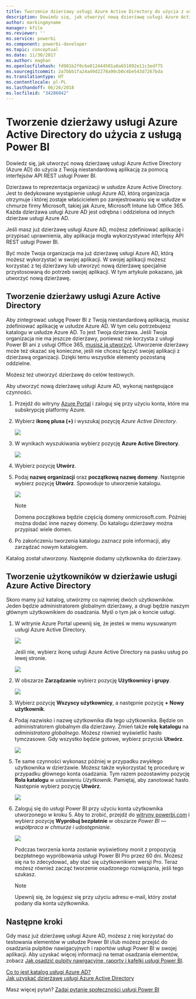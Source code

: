 ```yaml
---
title: Tworzenie dzierżawy usługi Azure Active Directory do użycia z usługą Power BI
description: Dowiedz się, jak utworzyć nową dzierżawę usługi Azure Active Directory (Azure AD) do użycia z Twoją niestandardową aplikacją za pomocą interfejsów API REST usługi Power BI.
author: markingmyname
manager: kfile
ms.reviewer: ''
ms.service: powerbi
ms.component: powerbi-developer
ms.topic: conceptual
ms.date: 11/30/2017
ms.author: maghan
ms.openlocfilehash: fd981b2f0c6e012444501a8a651092e11c3edf75
ms.sourcegitcommit: 2a7bbb1fa24a49d2278a90cb0c4be543d7267bda
ms.translationtype: HT
ms.contentlocale: pl-PL
ms.lasthandoff: 06/26/2018
ms.locfileid: "34286042"
---
```

# <a name="create-an-azure-active-directory-tenant-to-use-with-power-bi"></a>Tworzenie dzierżawy usługi Azure Active Directory do użycia z usługą Power BI
Dowiedz się, jak utworzyć nową dzierżawę usługi Azure Active Directory (Azure AD) do użycia z Twoją niestandardową aplikacją za pomocą interfejsów API REST usługi Power BI.

Dzierżawa to reprezentacja organizacji w usłudze Azure Active Directory. Jest to dedykowane wystąpienie usługi Azure AD, którą organizacja otrzymuje i której zostaje właścicielem po zarejestrowaniu się w usłudze w chmurze firmy Microsoft, takiej jak Azure, Microsoft Intune lub Office 365. Każda dzierżawa usługi Azure AD jest odrębna i oddzielona od innych dzierżaw usługi Azure AD.

Jeśli masz już dzierżawę usługi Azure AD, możesz zdefiniować aplikację i przypisać uprawnienia, aby aplikacja mogła wykorzystywać interfejsy API REST usługi Power BI.

Być może Twoja organizacja ma już dzierżawę usługi Azure AD, którą możesz wykorzystać w swojej aplikacji. W swojej aplikacji możesz korzystać z tej dzierżawy lub utworzyć nową dzierżawę specjalnie przystosowaną do potrzeb swojej aplikacji. W tym artykule pokazano, jak utworzyć nową dzierżawę.

## <a name="create-an-azure-active-directory-tenant"></a>Tworzenie dzierżawy usługi Azure Active Directory
Aby zintegrować usługę Power BI z Twoją niestandardową aplikacją, musisz zdefiniować aplikację w usłudze Azure AD. W tym celu potrzebujesz katalogu w usłudze Azure AD. To jest Twoja dzierżawa. Jeśli Twoja organizacja nie ma jeszcze dzierżawy, ponieważ nie korzysta z usługi Power BI ani z usługi Office 365, [musisz ją utworzyć](https://docs.microsoft.com/azure/active-directory/develop/active-directory-howto-tenant). Utworzenie dzierżawy może też okazać się konieczne, jeśli nie chcesz łączyć swojej aplikacji z dzierżawą organizacji. Dzięki temu wszystkie elementy pozostaną oddzielne.

Możesz też utworzyć dzierżawę do celów testowych.

Aby utworzyć nową dzierżawę usługi Azure AD, wykonaj następujące czynności.

1. Przejdź do witryny [Azure Portal](https://portal.azure.com) i zaloguj się przy użyciu konta, które ma subskrypcję platformy Azure.
2. Wybierz **ikonę plusa (+)** i wyszukaj pozycję *Azure Active Directory*.
   
    ![](media/create-an-azure-active-directory-tenant/new-directory.png)
3. W wynikach wyszukiwania wybierz pozycję **Azure Active Directory**.
   
    ![](media/create-an-azure-active-directory-tenant/new-directory2.png)
4. Wybierz pozycję **Utwórz**.
5. Podaj **nazwę organizacji** oraz **początkową nazwę domeny**. Następnie wybierz pozycję **Utwórz**. Spowoduje to utworzenie katalogu.
   
    ![](media/create-an-azure-active-directory-tenant/organization-and-domain.png)
   
   > [!NOTE]
   > Domena początkowa będzie częścią domeny onmicrosoft.com. Później można dodać inne nazwy domeny. Do katalogu dzierżawy można przypisać wiele domen.
   > 
   > 
6. Po zakończeniu tworzenia katalogu zaznacz pole informacji, aby zarządzać nowym katalogiem.

Katalog został utworzony. Następnie dodamy użytkownika do dzierżawy.

## <a name="create-some-users-in-your-azure-active-directory-tenant"></a>Tworzenie użytkowników w dzierżawie usługi Azure Active Directory
Skoro mamy już katalog, utwórzmy co najmniej dwóch użytkowników. Jeden będzie administratorem globalnym dzierżawy, a drugi będzie naszym głównym użytkownikiem do osadzania. Myśl o tym jak o koncie usługi.

1. W witrynie Azure Portal upewnij się, że jesteś w menu wysuwanym usługi Azure Active Directory.
   
    ![](media/create-an-azure-active-directory-tenant/aad-flyout.png)
   
    Jeśli nie, wybierz ikonę usługi Azure Active Directory na pasku usług po lewej stronie.
   
    ![](media/create-an-azure-active-directory-tenant/aad-service.png)
2. W obszarze **Zarządzanie** wybierz pozycję **Użytkownicy i grupy**.
   
    ![](media/create-an-azure-active-directory-tenant/users-and-groups.png)
3. Wybierz pozycję **Wszyscy użytkownicy**, a następnie pozycję **+ Nowy użytkownik**.
4. Podaj nazwisko i nazwę użytkownika dla tego użytkownika. Będzie on administratorem globalnym dla dzierżawy. Zmień także **rolę katalogu** na *administratora globalnego*. Możesz również wyświetlić hasło tymczasowe. Gdy wszystko będzie gotowe, wybierz przycisk **Utwórz**.
   
    ![](media/create-an-azure-active-directory-tenant/global-admin.png)
5. Te same czynności wykonasz później w przypadku zwykłego użytkownika w dzierżawie. Możesz także wykorzystać tę procedurę w przypadku głównego konta osadzania. Tym razem pozostawimy pozycję **Rola katalogu** w ustawieniu *Użytkownik*. Pamiętaj, aby zanotować hasło. Następnie wybierz pozycję **Utwórz**.
   
    ![](media/create-an-azure-active-directory-tenant/pbiembed-user.png)
6. Zaloguj się do usługi Power BI przy użyciu konta użytkownika utworzonego w kroku 5. Aby to zrobić, przejdź do [witryny powerbi.com](https://powerbi.microsoft.com/get-started/) i wybierz pozycję **Wypróbuj bezpłatnie** w obszarze *Power BI — współpraca w chmurze i udostępnianie*.
   
    ![](media/create-an-azure-active-directory-tenant/try-powerbi-free.png)
   
    Podczas tworzenia konta zostanie wyświetlony monit z propozycją bezpłatnego wypróbowania usługi Power BI Pro przez 60 dni. Możesz się na to zdecydować, aby stać się użytkownikiem wersji Pro. Teraz możesz również zacząć tworzenie osadzonego rozwiązania, jeśli tego szukasz.
   
   > [!NOTE]
   > Upewnij się, że logujesz się przy użyciu adresu e-mail, który został podany dla konta użytkownika.
   > 
   > 

## <a name="next-steps"></a>Następne kroki
Gdy masz już dzierżawę usługi Azure AD, możesz z niej korzystać do testowania elementów w usłudze Power BI i/lub możesz przejść do osadzania pulpitów nawigacyjnych i raportów usługi Power BI w swojej aplikacji. Aby uzyskać więcej informacji na temat osadzania elementów, zobacz [Jak osadzić pulpity nawigacyjne, raporty i kafelki usługi Power BI](embedding-content.md).

[Co to jest katalog usługi Azure AD?](https://docs.microsoft.com/azure/active-directory/active-directory-whatis)  
[Jak uzyskać dzierżawę usługi Azure Active Directory](https://docs.microsoft.com/azure/active-directory/develop/active-directory-howto-tenant)  

Masz więcej pytań? [Zadaj pytanie społeczności usługi Power BI](http://community.powerbi.com/)

